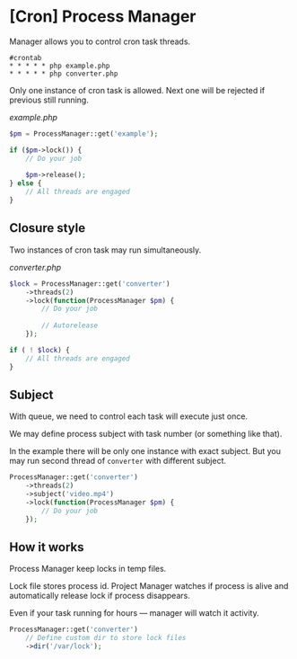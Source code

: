 # [Cron] Process Manager

Manager allows you to control cron task threads.

```
#crontab
* * * * * php example.php
* * * * * php converter.php
```

Only one instance of cron task is allowed. Next one will be rejected if previous still running.

_example.php_

```php
$pm = ProcessManager::get('example');

if ($pm->lock()) {
    // Do your job
 
    $pm->release();   
} else {
    // All threads are engaged
}
```

## Closure style

Two instances of cron task may run simultaneously.

_converter.php_

```php
$lock = ProcessManager::get('converter')
    ->threads(2)
    ->lock(function(ProcessManager $pm) {
        // Do your job
    
        // Autorelease
    });

if ( ! $lock) {
    // All threads are engaged
}
```

## Subject

With queue, we need to control each task will execute just once.

We may define process subject with task number (or something like that).

In the example there will be only one instance with exact subject.
But you may run second thread of `converter` with different subject.

```php
ProcessManager::get('converter')
    ->threads(2)
    ->subject('video.mp4')
    ->lock(function(ProcessManager $pm) {
        // Do your job
    });
```

## How it works

Process Manager keep locks in temp files.

Lock file stores process id. Project Manager watches if process is alive
and automatically release lock if process disappears. 

Even if your task running for hours — manager will watch it activity.

```php
ProcessManager::get('converter')
    // Define custom dir to store lock files
    ->dir('/var/lock');
```